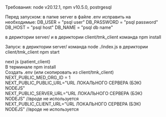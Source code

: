 Требования:
node v20.12.1,
npm v10.5.0,
postrgesql

Перед запуском:
в папке server в файле .env исправить на необходимые:
DB_USER = "psql user"
DB_PASSWORD = "psql password"
DB_HOST = "psql host"
DB_NAME = "psql db name"

в дериктории server/ и в дериктории client/tmk_client команда
npm install 

Запуск:
в дериктории server/ команда 
node ./index.js
в дериктории client/tmk_client
npm start


next js (patient_client) <br>
В терминале npm install <br>
Создать .env (или скопировать из client/tmk_client) <br>
NEXT_PUBLIC_MED_ORG_ID = 1 <br>
NEXT_PUBLIC_PUBLIC_URL="URL ЛОКАЛЬНОГО СЕРВЕРА (БЭК) NODEJS" <br>
NEXT_PUBLIC_SERVER_URL="URL ЛОКАЛЬНОГО СЕРВЕРА (БЭК) NODEJS" //вроде не используется <br>
NEXT_PUBLIC_CLIENT_URL="URL ЛОКАЛЬНОГО СЕРВЕРА (БЭК) NODEJS" //вроде не используется
